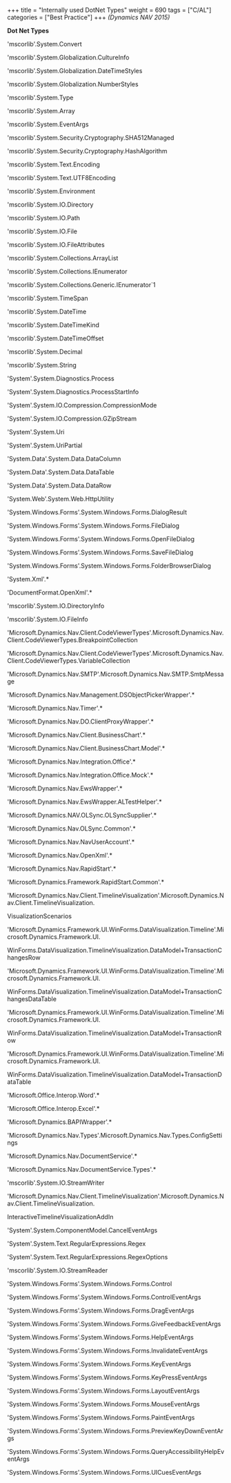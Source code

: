 +++
title = "Internally used DotNet Types"
weight = 690
tags = ["C/AL"]
categories = ["Best Practice"]
+++
_(Dynamics NAV 2015)_

  
**Dot Net Types**

'mscorlib'.System.Convert

'mscorlib'.System.Globalization.CultureInfo

'mscorlib'.System.Globalization.DateTimeStyles

'mscorlib'.System.Globalization.NumberStyles

'mscorlib'.System.Type

'mscorlib'.System.Array

'mscorlib'.System.EventArgs

'mscorlib'.System.Security.Cryptography.SHA512Managed

'mscorlib'.System.Security.Cryptography.HashAlgorithm

'mscorlib'.System.Text.Encoding

'mscorlib'.System.Text.UTF8Encoding

'mscorlib'.System.Environment

'mscorlib'.System.IO.Directory

'mscorlib'.System.IO.Path

'mscorlib'.System.IO.File

'mscorlib'.System.IO.FileAttributes

'mscorlib'.System.Collections.ArrayList

'mscorlib'.System.Collections.IEnumerator

'mscorlib'.System.Collections.Generic.IEnumerator\`1

'mscorlib'.System.TimeSpan

'mscorlib'.System.DateTime

'mscorlib'.System.DateTimeKind

'mscorlib'.System.DateTimeOffset

'mscorlib'.System.Decimal

'mscorlib'.System.String

'System'.System.Diagnostics.Process

'System'.System.Diagnostics.ProcessStartInfo

'System'.System.IO.Compression.CompressionMode

'System'.System.IO.Compression.GZipStream

'System'.System.Uri

'System'.System.UriPartial

'System.Data'.System.Data.DataColumn

'System.Data'.System.Data.DataTable

'System.Data'.System.Data.DataRow

'System.Web'.System.Web.HttpUtility

'System.Windows.Forms'.System.Windows.Forms.DialogResult

'System.Windows.Forms'.System.Windows.Forms.FileDialog

'System.Windows.Forms'.System.Windows.Forms.OpenFileDialog

'System.Windows.Forms'.System.Windows.Forms.SaveFileDialog

'System.Windows.Forms'.System.Windows.Forms.FolderBrowserDialog

'System.Xml'.\*

'DocumentFormat.OpenXml'.\*

'mscorlib'.System.IO.DirectoryInfo

'mscorlib'.System.IO.FileInfo

'Microsoft.Dynamics.Nav.Client.CodeViewerTypes'.Microsoft.Dynamics.Nav.Client.CodeViewerTypes.BreakpointCollection

'Microsoft.Dynamics.Nav.Client.CodeViewerTypes'.Microsoft.Dynamics.Nav.Client.CodeViewerTypes.VariableCollection

'Microsoft.Dynamics.Nav.SMTP'.Microsoft.Dynamics.Nav.SMTP.SmtpMessage

'Microsoft.Dynamics.Nav.Management.DSObjectPickerWrapper'.\*

'Microsoft.Dynamics.Nav.Timer'.\*

'Microsoft.Dynamics.Nav.DO.ClientProxyWrapper'.\*

'Microsoft.Dynamics.Nav.Client.BusinessChart'.\*

'Microsoft.Dynamics.Nav.Client.BusinessChart.Model'.\*

'Microsoft.Dynamics.Nav.Integration.Office'.\*

'Microsoft.Dynamics.Nav.Integration.Office.Mock'.\*

'Microsoft.Dynamics.Nav.EwsWrapper'.\*

'Microsoft.Dynamics.Nav.EwsWrapper.ALTestHelper'.\*

'Microsoft.Dynamics.NAV.OLSync.OLSyncSupplier'.\*

'Microsoft.Dynamics.Nav.OLSync.Common'.\*

'Microsoft.Dynamics.Nav.NavUserAccount'.\*

'Microsoft.Dynamics.Nav.OpenXml'.\*

'Microsoft.Dynamics.Nav.RapidStart'.\*

'Microsoft.Dynamics.Framework.RapidStart.Common'.\*

'Microsoft.Dynamics.Nav.Client.TimelineVisualization'.Microsoft.Dynamics.Nav.Client.TimelineVisualization.

VisualizationScenarios

'Microsoft.Dynamics.Framework.UI.WinForms.DataVisualization.Timeline'.Microsoft.Dynamics.Framework.UI.

WinForms.DataVisualization.TimelineVisualization.DataModel+TransactionChangesRow

'Microsoft.Dynamics.Framework.UI.WinForms.DataVisualization.Timeline'.Microsoft.Dynamics.Framework.UI.

WinForms.DataVisualization.TimelineVisualization.DataModel+TransactionChangesDataTable

'Microsoft.Dynamics.Framework.UI.WinForms.DataVisualization.Timeline'.Microsoft.Dynamics.Framework.UI.

WinForms.DataVisualization.TimelineVisualization.DataModel+TransactionRow

'Microsoft.Dynamics.Framework.UI.WinForms.DataVisualization.Timeline'.Microsoft.Dynamics.Framework.UI.

WinForms.DataVisualization.TimelineVisualization.DataModel+TransactionDataTable

'Microsoft.Office.Interop.Word'.\*

'Microsoft.Office.Interop.Excel'.\*

'Microsoft.Dynamics.BAPIWrapper'.\*

'Microsoft.Dynamics.Nav.Types'.Microsoft.Dynamics.Nav.Types.ConfigSettings

'Microsoft.Dynamics.Nav.DocumentService'.\*

'Microsoft.Dynamics.Nav.DocumentService.Types'.\*

'mscorlib'.System.IO.StreamWriter

'Microsoft.Dynamics.Nav.Client.TimelineVisualization'.Microsoft.Dynamics.Nav.Client.TimelineVisualization.

InteractiveTimelineVisualizationAddIn

'System'.System.ComponentModel.CancelEventArgs

'System'.System.Text.RegularExpressions.Regex

'System'.System.Text.RegularExpressions.RegexOptions

'mscorlib'.System.IO.StreamReader

'System.Windows.Forms'.System.Windows.Forms.Control

'System.Windows.Forms'.System.Windows.Forms.ControlEventArgs

'System.Windows.Forms'.System.Windows.Forms.DragEventArgs

'System.Windows.Forms'.System.Windows.Forms.GiveFeedbackEventArgs

'System.Windows.Forms'.System.Windows.Forms.HelpEventArgs

'System.Windows.Forms'.System.Windows.Forms.InvalidateEventArgs

'System.Windows.Forms'.System.Windows.Forms.KeyEventArgs

'System.Windows.Forms'.System.Windows.Forms.KeyPressEventArgs

'System.Windows.Forms'.System.Windows.Forms.LayoutEventArgs

'System.Windows.Forms'.System.Windows.Forms.MouseEventArgs

'System.Windows.Forms'.System.Windows.Forms.PaintEventArgs

'System.Windows.Forms'.System.Windows.Forms.PreviewKeyDownEventArgs

'System.Windows.Forms'.System.Windows.Forms.QueryAccessibilityHelpEventArgs

'System.Windows.Forms'.System.Windows.Forms.UICuesEventArgs
